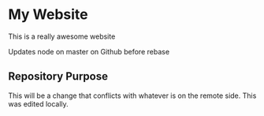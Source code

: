 # My Website

This is a really awesome website

Updates node on master on Github before rebase

## Repository Purpose

This will be a change that conflicts
with whatever is on the remote side.
This was edited locally.
